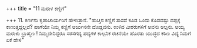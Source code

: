 +++
title = "11 ಮರುಳ ಕಣ್ಣಿಗೆ"

+++
11. ಕರ್ಣನು ಕೃಪಾಚಾರ್ಯರಿಗೆ ಹೇಳುತ್ತಾನೆ. "ಹುಚ್ಚನ ಕಣ್ಣಿಗೆ ಸಾಸವೆ  ಕೂಡ ಒಂದು ಕೊಡದಷ್ಟು ದಪ್ಪಕ್ಕೆ ಕಾಣುತ್ತದ್ದಲ್ಲವೆ? ಹಾಗೆಯೇ ನಿಮ್ಮ ಕಣ್ಣಿಗೆ ಅರ್ಜುನನೇ ದೊಡ್ಡವನು. ಉಳಿದ ವೀರರುಗಳಿಗೆ ಅವನು ಅಲ್ಪನು.  ಅಯ್ಯ ಮರುಳು ಬ್ರಾಹ್ಮಣ ! ನಿಮ್ಮದೇನಿದ್ದರೂ ಸರಸಗದ್ಯ ಪದ್ಯಗಳ ಕಾಲ್ಪನಿಕ ರಚನೆಯೇ ಹೊರತು ಯುದ್ಧದ ಕಠಿಣ ವಿದ್ಯೆ ನಿಮಗೆ ಏಕೆ ಹೇಳಿ"